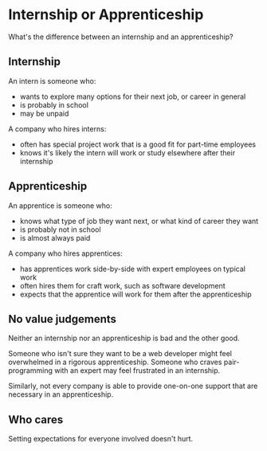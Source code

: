 # Internship or Apprenticeship

What's the difference between an internship and an apprenticeship?

## Internship

An intern is someone who:

* wants to explore many options for their next job, or career in general
* is probably in school
* may be unpaid

A company who hires interns:

* often has special project work that is a good fit for part-time employees
* knows it's likely the intern will work or study elsewhere
  after their internship

## Apprenticeship

An apprentice is someone who:

* knows what type of job they want next, or what kind of career they want
* is probably not in school
* is almost always paid

A company who hires apprentices:

* has apprentices work side-by-side with expert employees on typical work
* often hires them for craft work, such as software development
* expects that the apprentice will work for them after the apprenticeship

## No value judgements

Neither an internship nor an apprenticeship is bad and the other good.

Someone who isn't sure they want to be a web developer
might feel overwhelmed in a rigorous apprenticeship.
Someone who craves pair-programming with an expert
may feel frustrated in an internship.

Similarly,
not every company is able to provide one-on-one support
that are necessary in an apprenticeship.

## Who cares

Setting expectations for everyone involved doesn't hurt.
